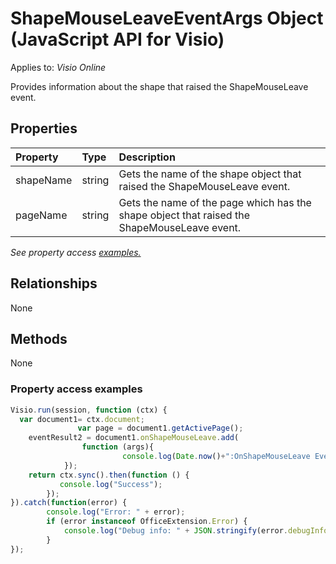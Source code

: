 # ShapeMouseLeaveEventArgs Object (JavaScript API for Visio)

Applies to: _Visio Online_

Provides information about the shape that raised the ShapeMouseLeave event.

## Properties

| Property	   | Type	|Description
|:---------------|:--------|:----------|
|shapeName|string|Gets the name of the shape object that raised the ShapeMouseLeave event.|
|pageName|string|Gets the name of the page which has the shape object that raised the ShapeMouseLeave event.|

_See property access [examples.](#property-access-examples)_

## Relationships
None

## Methods
None

### Property access examples
```js
Visio.run(session, function (ctx) { 
  var document1= ctx.document;
               var page = document1.getActivePage();
	eventResult2 = document1.onShapeMouseLeave.add(
				function (args){			
		                 console.log(Date.now()+":OnShapeMouseLeave Event"+JSON.stringify(args));
			});
	return ctx.sync().then(function () {
		   console.log("Success");
		});
}).catch(function(error) {
		console.log("Error: " + error);
		if (error instanceof OfficeExtension.Error) {
			console.log("Debug info: " + JSON.stringify(error.debugInfo));
		}
});
```
